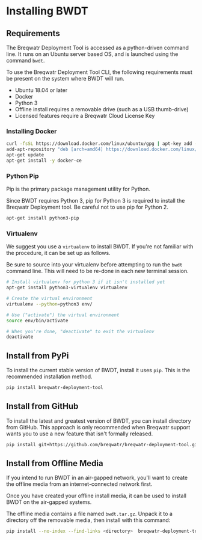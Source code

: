 # Installing BWDT

## Requirements

The Breqwatr Deployment Tool is accessed as a python-driven command line. It
runs on an Ubuntu server based OS, and is launched using the command `bwdt`.

To use the Breqwatr Deployment Tool CLI, the following requirements must be
present on the system where BWDT will run.

- Ubuntu 18.04 or later
- Docker
- Python 3
- Offline install requires a removable drive (such as a USB thumb-drive)
- Licensed features require a Breqwatr Cloud License Key

### Installing Docker

```bash
curl -fsSL https://download.docker.com/linux/ubuntu/gpg | apt-key add -
add-apt-repository "deb [arch=amd64] https://download.docker.com/linux/ubuntu bionic stable"
apt-get update
apt-get install -y docker-ce
```

### Python Pip

Pip is the primary package management utility for Python.

Since BWDT requires Python 3, pip for Python 3 is required to install the
Breqwatr Deployment tool. Be careful not to use pip for Python 2.

```bash
apt-get install python3-pip
```

### Virtualenv

We suggest you use a `virtualenv` to install BWDT. If you're not familiar with
the procedure, it can be set up as follows.

Be sure to source into your virtualenv before attempting to run the `bwdt`
command line. This will need to be re-done in each new terminal session.

```bash
# Install virtualenv for python 3 if it isn't installed yet
apt-get install python3-virtualenv virtualenv

# Create the virtual environment
virtualenv --python=python3 env/

# Use ("activate") the virtual environment
source env/bin/activate

# When you're done, "deactivate" to exit the virtualenv
deactivate
```

## Install from PyPi

To install the current stable version of BWDT, install it uses `pip`. This is
the recommended installation method.

```bash
pip install breqwatr-deployment-tool
```


## Install from GitHub

To install the latest and greatest version of BWDT, you can install directory
from GitHub. This approach is only recommended when Breqwatr support wants you
to use a new feature that isn't formally released.

```bash
pip install git+https://github.com/breqwatr/breqwatr-deployment-tool.git
```


## Install from Offline Media

If you intend to run BWDT in an air-gapped network, you'll want to create
the offline media from an internet-connected network first.

Once you have created your offline install media, it can be used to install
BWDT on the air-gapped systems.

The offline media contains a file named `bwdt.tar.gz`. Unpack it to a
directory off the removable media, then install with this command:

```bash
pip install --no-index --find-links <directory>  breqwatr-deployment-tool
```
